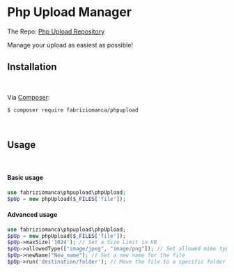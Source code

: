 # Php Upload Manager

The Repo: [Php Upload Repository][repolink]

Manage your upload as easiest as possible!

## Installation
<br/>

Via [Composer][dc1]:

    $ composer require fabriziomanca/phpupload

<br/>

## Usage
<br/>

#### Basic usage
```php
use fabriziomanca\phpupload\phpUpload;
$pUp = new phpUpload($_FILES['file']);
```

#### Advanced usage
```php
use fabriziomanca\phpupload\phpUpload;
$pUp = new phpUpload($_FILES['file']);
$pUp->maxSize('1024'); // Set a Size Limit in KB
$pUp->allowedType(["image/jpeg", "image/png"]); // Set allowed mime type (image/jpeg, application/pdf, image/png, etc)
$pUp->newName("New_name"); // Set a new name for the file
$pUp->run('destination/folder'); // Move the file to a specific folder
```


<br/>

[dc1]: http://getcomposer.org/
[repolink]: https://github.com/fabriziomanca/phpUpload